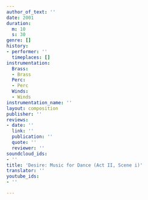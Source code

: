 ```yaml
---
author_of_text: ''
date: 2001
duration:
  m: 10
  s: 30
genre: []
history:
- performer: ''
  timeplaces: []
instrumentation:
  Brass:
  - Brass
  Perc:
  - Perc
  Winds:
  - Winds
instrumentation_name: ''
layout: composition
publisher: ''
reviews:
- date: ''
  link: ''
  publication: ''
  quote: ''
  reviewer: ''
soundcloud_ids:
- ''
title: 'Desire: Music for Dance (Act II, Scene i)'
translator: ''
youtube_ids:
- ''

---
```


